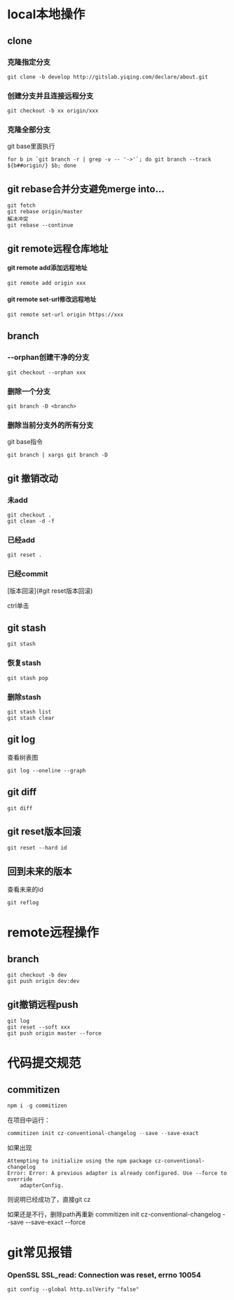 # local本地操作

## clone

### 克隆指定分支

```
git clone -b develop http://gitslab.yiqing.com/declare/about.git
```

### 创建分支并且连接远程分支

```
git checkout -b xx origin/xxx
```



### 克隆全部分支

git base里面执行

```shell
for b in `git branch -r | grep -v -- '->'`; do git branch --track ${b##origin/} $b; done
```



## git rebase合并分支避免merge into...

```
git fetch
git rebase origin/master
解决冲突
git rebase --continue
```



## git remote远程仓库地址

#### git remote add添加远程地址

```
git remote add origin xxx
```

#### git remote set-url修改远程地址

```
git remote set-url origin https://xxx
```



## branch

### --orphan创建干净的分支

```
git checkout --orphan xxx
```



### 删除一个分支

```
git branch -D <branch>
```



### 删除当前分支外的所有分支

git base指令

```
git branch | xargs git branch -D
```



## git 撤销改动

### 未add

```
git checkout . 
git clean -d -f
```

### 已经add

```
git reset .
```

### 已经commit

[版本回滚](#git reset版本回滚)

ctrl单击



## git stash

```
git stash
```



### 恢复stash

```
git stash pop
```



### 删除stash

```shell
git stash list
git stash clear
```

## git log

查看树表图

```
git log --oneline --graph 
```



## git diff

```shell
git diff
```



## git reset版本回滚

```
git reset --hard id
```



## 回到未来的版本

查看未来的id

```
git reflog
```



# remote远程操作

## branch

```shell
git checkout -b dev
git push origin dev:dev
```



## git撤销远程push

```
git log
git reset --soft xxx
git push origin master --force
```





# 代码提交规范

## commitizen

```javascript
npm i -g commitizen
```

在项目中运行：

```javascript
commitizen init cz-conventional-changelog --save --save-exact
```

如果出现

```shell
Attempting to initialize using the npm package cz-conventional-changelog
Error: Error: A previous adapter is already configured. Use --force to override
    adapterConfig.
```

则说明已经成功了，直接git cz

如果还是不行，删除path再重新
commitizen init cz-conventional-changelog --save --save-exact --force


# git常见报错

### OpenSSL SSL_read: Connection was reset, errno 10054

```
git config --global http.sslVerify "false"
```

